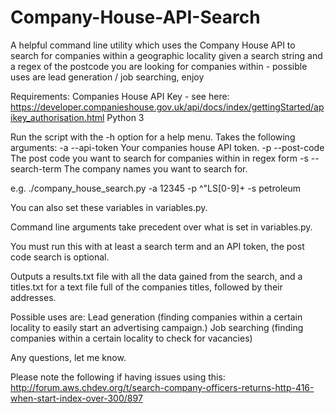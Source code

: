 # Company-House-API-Search
A helpful command line utility which uses the Company House API to search 
for companies within a geographic locality given a search string and a regex of
the postcode you are looking for companies within -
possible uses are lead generation / job searching, enjoy

Requirements:
Companies House API Key - see here:
https://developer.companieshouse.gov.uk/api/docs/index/gettingStarted/apikey_authorisation.html
Python 3

Run the script with the -h option for a help menu.
Takes the following arguments:
  -a --api-token    Your companies house API token.
  -p --post-code    The post code you want to search for companies within in regex form
  -s --search-term  The company names you want to search for.

e.g.
./company_house_search.py -a 12345 -p ^\"LS[0-9]+ -s petroleum

You can also set these variables in variables.py.

Command line arguments take precedent over what is set in variables.py.

You must run this with at least a search term and an API token, the post code search
is optional.

Outputs a results.txt file with all the data gained from the search, and a
titles.txt for a text file full of the companies titles, followed by their 
addresses.

Possible uses are:
Lead generation (finding companies within a certain locality to easily start
                 an advertising campaign.)
Job searching (finding companies within a certain locality to check for 
               vacancies)

Any questions, let me know.

Please note the following if having issues using this:
http://forum.aws.chdev.org/t/search-company-officers-returns-http-416-when-start-index-over-300/897
